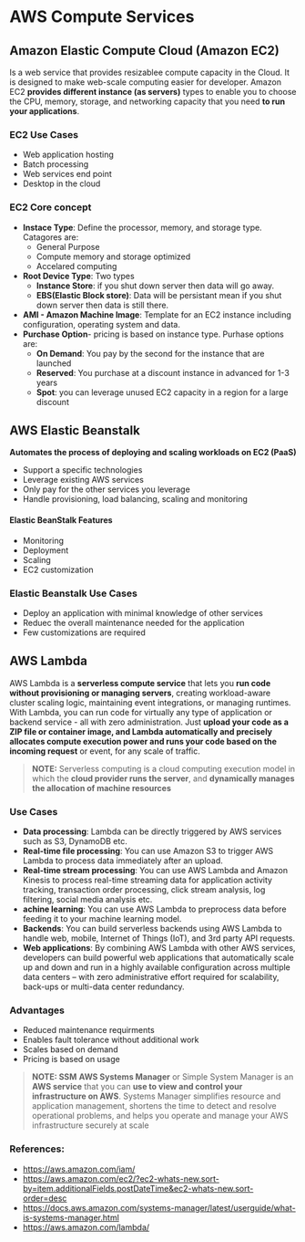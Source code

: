 # AWS Compute Services
## Amazon Elastic Compute Cloud (Amazon EC2) 
Is a web service that provides resizablee compute capacity in the Cloud. It is designed to make web-scale computing easier for developer. Amazon EC2 **provides different instance (as servers)** types to enable you to choose the CPU, memory, storage, and networking capacity that you need **to run your applications**.
### EC2 Use Cases
* Web application hosting
* Batch processing
* Web services end point
* Desktop in the cloud
### EC2 Core concept
* **Instace Type**: Define the processor, memory, and storage type. Catagores are:
  * General Purpose
  * Compute memory and storage optimized
  * Accelared computing 
* **Root Device Type**: Two types
  * **Instance Store**: if you shut down server then data will go away.
  * **EBS(Elastic Block store)**: Data will be persistant mean if you shut down server then data is still there.
* **AMI - Amazon Machine Image**: Template for an EC2 instance including configuration, operating system and data.
* **Purchase Option**- pricing is based on instance type. Purhase options are:
  * **On Demand**: You pay by the second for the instance that are launched
  * **Reserved**: You purchase at a discount instance in advanced for 1-3 years
  * **Spot**: you can leverage unused EC2 capacity in a region for a large discount
## AWS Elastic Beanstalk
**Automates the process of deploying and scaling workloads on EC2 (PaaS)**
* Support a specific technologies
* Leverage existing AWS services
* Only pay for the other services you leverage
* Handle provisioning, load balancing, scaling and monitoring
#### Elastic BeanStalk Features
* Monitoring
* Deployment
* Scaling
* EC2 customization
### Elastic Beanstalk Use Cases
* Deploy an application with minimal knowledge of other services
* Reduec the overall maintenance needed for the application
* Few customizations are required

## AWS Lambda
AWS Lambda is a **serverless compute service** that lets you **run code without provisioning or managing servers**, creating workload-aware cluster scaling logic, maintaining event integrations, or managing runtimes. With Lambda, you can run code for virtually any type of application or backend service - all with zero administration. Just **upload your code as a ZIP file or container image, and Lambda automatically and precisely allocates compute execution power and runs your code based on the incoming request** or event, for any scale of traffic.

> **NOTE:** Serverless computing is a cloud computing execution model in which the **cloud provider runs the server**, and **dynamically manages the allocation of machine resources**

### Use Cases

* **Data processing**: Lambda can be directly triggered by AWS services such as S3, DynamoDB etc.
* **Real-time file processing**: You can use Amazon S3 to trigger AWS Lambda to process data immediately after an upload. 
* **Real-time stream processing**: You can use AWS Lambda and Amazon Kinesis to process real-time streaming data for application activity tracking, transaction order processing, click stream analysis, log filtering, social media analysis etc.
* **achine learning**: You can use AWS Lambda to preprocess data before feeding it to your machine learning model. 
* **Backends**: You can build serverless backends using AWS Lambda to handle web, mobile, Internet of Things (IoT), and 3rd party API requests. 
* **Web applications**: By combining AWS Lambda with other AWS services, developers can build powerful web applications that automatically scale up and down and run in a highly available configuration across multiple data centers – with zero administrative effort required for scalability, back-ups or multi-data center redundancy.

### Advantages
* Reduced maintenance requirments
* Enables fault tolerance without  additional work
* Scales based on demand
* Pricing is based on usage

> **NOTE: SSM**
**AWS Systems Manager** or Simple System Manager is an **AWS service** that you can **use to view and control your infrastructure on AWS**. Systems Manager simplifies resource and application management, shortens the time to detect and resolve operational problems, and helps you operate and manage your AWS infrastructure securely at scale


### References:
* https://aws.amazon.com/iam/
* https://aws.amazon.com/ec2/?ec2-whats-new.sort-by=item.additionalFields.postDateTime&ec2-whats-new.sort-order=desc
* https://docs.aws.amazon.com/systems-manager/latest/userguide/what-is-systems-manager.html
* https://aws.amazon.com/lambda/
